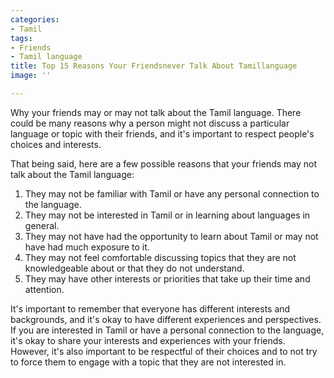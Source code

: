 ```yaml
---
categories:
- Tamil
tags:
- Friends
- Tamil language
title: Top 15 Reasons Your Friendsnever Talk About Tamillanguage
image: ''

---
```

Why your friends may or may not talk about the Tamil language. There could be many reasons why a person might not discuss a particular language or topic with their friends, and it's important to respect people's choices and interests.

That being said, here are a few possible reasons that your friends may not talk about the Tamil language:

1. They may not be familiar with Tamil or have any personal connection to the language.
2. They may not be interested in Tamil or in learning about languages in general.
3. They may not have had the opportunity to learn about Tamil or may not have had much exposure to it.
4. They may not feel comfortable discussing topics that they are not knowledgeable about or that they do not understand.
5. They may have other interests or priorities that take up their time and attention.

It's important to remember that everyone has different interests and backgrounds, and it's okay to have different experiences and perspectives. If you are interested in Tamil or have a personal connection to the language, it's okay to share your interests and experiences with your friends. However, it's also important to be respectful of their choices and to not try to force them to engage with a topic that they are not interested in.